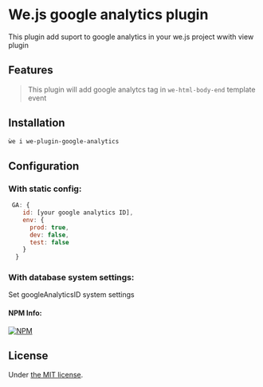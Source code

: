 # We.js google analytics plugin

This plugin add suport to google analytics in your we.js project wwith view plugin

## Features

> This plugin will add google analytcs tag in `we-html-body-end` template event

## Installation

```sh
ẁe i we-plugin-google-analytics
```

## Configuration

### With static config:

```js
 GA: {
    id: [your google analytics ID],
    env: {
      prod: true,
      dev: false,
      test: false
    }
  }
```

### With database system settings:

Set googleAnalyticsID system settings

#### NPM Info:
[![NPM](https://nodei.co/npm/we-plugin-google-analytics.png?downloads=true&downloadRank=true&stars=true)](https://nodei.co/npm/we-plugin-google-analytics/)

## License

Under [the MIT license](https://github.com/wejs/we/blob/master/LICENSE.md).
